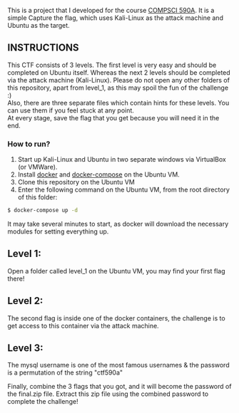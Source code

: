 This is a project that I developed for the course [COMPSCI 590A](https://infosec.cs.umass.edu/content/compsci-590a-system-defense-and-test). It is a simple Capture the flag, which uses Kali-Linux as the attack machine and Ubuntu as the target.

## INSTRUCTIONS
This CTF consists of 3 levels. The first level is very easy and should be completed on Ubuntu itself. Whereas the next 2 levels should be completed via the attack machine (Kali-Linux). Please do not open any other folders of this repository, apart from level_1, as this may spoil the fun of the challenge :) <br>
Also, there are three separate files which contain hints for these levels. You can use them if you feel stuck at any point. <br>
At every stage, save the flag that you get because you will need it in the end.

### How to run?
1. Start up Kali-Linux and Ubuntu in two separate windows via VirtualBox (or VMWare).
2. Install [docker](https://docs.docker.com/engine/install/ubuntu/) and [docker-compose](https://docs.docker.com/compose/install/#install-compose-on-linux-systems) on the Ubuntu VM.
3. Clone this repository on the Ubuntu VM
4. Enter the following command on the Ubuntu VM, from the root directory of this folder:
```sh
$ docker-compose up -d
```

It may take several minutes to start, as docker will download the necessary modules for setting everything up.

## Level 1:
Open a folder called level_1 on the Ubuntu VM, you may find your first flag there!

## Level 2:
The second flag is inside one of the docker containers, the challenge is to get access to this container via the attack machine.


## Level 3:
The mysql username is one of the most famous usernames & the password is a permutation of the string "ctf590a"


Finally, combine the 3 flags that you got, and it will become the password of the final.zip file. Extract this zip file using the combined password to complete the challenge!
